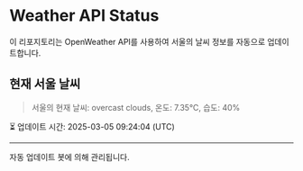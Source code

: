 
# Weather API Status

이 리포지토리는 OpenWeather API를 사용하여 서울의 날씨 정보를 자동으로 업데이트합니다.

## 현재 서울 날씨
> 서울의 현재 날씨: overcast clouds, 온도: 7.35°C, 습도: 40%

⏳ 업데이트 시간: 2025-03-05 09:24:04 (UTC)

---
자동 업데이트 봇에 의해 관리됩니다.
